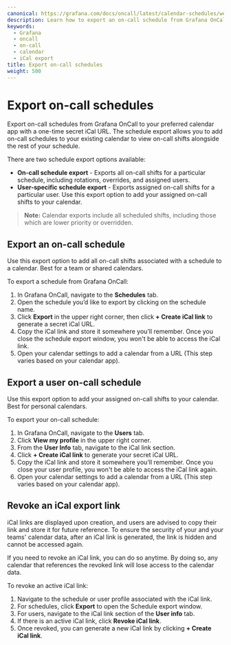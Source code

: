 ```yaml
---
canonical: https://grafana.com/docs/oncall/latest/calendar-schedules/web-schedule/calendar-export/
description: Learn how to export an on-call schedule from Grafana OnCall
keywords:
  - Grafana
  - oncall
  - on-call
  - calendar
  - iCal export
title: Export on-call schedules
weight: 500
---
```


# Export on-call schedules

Export on-call schedules from Grafana OnCall to your preferred calendar app with a one-time secret iCal URL.
The schedule export allows you to add on-call schedules to your existing calendar to view on-call shifts alongside the
rest of your schedule.  

There are two schedule export options available:

- **On-call schedule export** - Exports all on-call shifts for a particular schedule, including rotations, overrides,
and assigned users.
- **User-specific schedule export** - Exports assigned on-call shifts for a particular user. Use this export option to
add your assigned on-call shifts to your calendar.

> **Note:** Calendar exports include all scheduled shifts, including those which are lower priority or overridden.

## Export an on-call schedule

Use this export option to add all on-call shifts associated with a schedule to a calendar. Best for a team or shared
calendars.

To export a schedule from Grafana OnCall:

1. In Grafana OnCall, navigate to the **Schedules** tab.
1. Open the schedule you’d like to export by clicking on the schedule name.
1. Click **Export** in the upper right corner, then click **+ Create iCal link** to generate a secret iCal URL.
1. Copy the iCal link and store it somewhere you’ll remember. Once you close the schedule export window, you won't be
able to access the iCal link.
1. Open your calendar settings to add a calendar from a URL (This step varies based on your calendar app).

## Export a user on-call schedule

Use this export option to add your assigned on-call shifts to your calendar. Best for personal calendars.

To export your on-call schedule:

1. In Grafana OnCall, navigate to the **Users** tab.
1. Click **View my profile** in the upper right corner.
1. From the **User Info** tab, navigate to the iCal link section.
1. Click **+ Create iCal link** to generate your secret iCal URL.
1. Copy the iCal link and store it somewhere you’ll remember. Once you close your user profile, you won't be able to
access the iCal link again.
1. Open your calendar settings to add a calendar from a URL (This step varies based on your calendar app).

## Revoke an iCal export link

iCal links are displayed upon creation, and users are advised to copy their link and store it for future reference.
To ensure the security of your and your teams' calendar data, after an iCal link is generated, the link is hidden and
cannot be accessed again.

If you need to revoke an iCal link, you can do so anytime. By doing so, any calendar that references the revoked link
will lose access to the calendar data.

To revoke an active iCal link:

1. Navigate to the schedule or user profile associated with the iCal link.
1. For schedules, click **Export** to open the Schedule export window.
1. For users, navigate to the iCal link section of the **User info** tab.
1. If there is an active iCal link, click **Revoke iCal link**.
1. Once revoked, you can generate a new iCal link by clicking **+ Create iCal link**.
